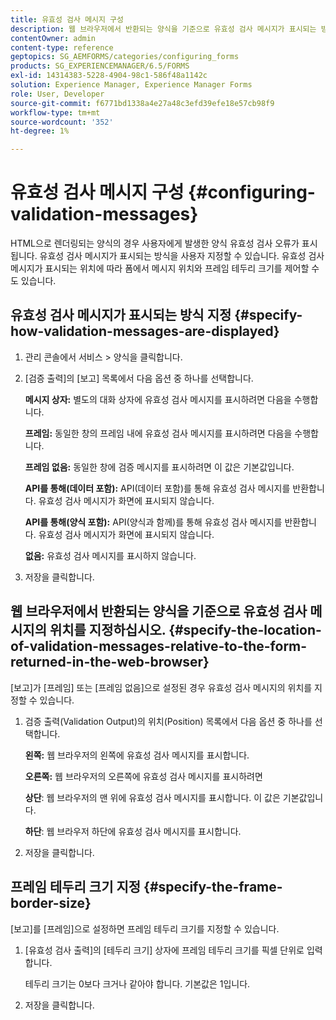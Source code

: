 ```yaml
---
title: 유효성 검사 메시지 구성
description: 웹 브라우저에서 반환되는 양식을 기준으로 유효성 검사 메시지가 표시되는 방식과 위치를 지정하는 방법을 알아봅니다.
contentOwner: admin
content-type: reference
geptopics: SG_AEMFORMS/categories/configuring_forms
products: SG_EXPERIENCEMANAGER/6.5/FORMS
exl-id: 14314383-5228-4904-98c1-586f48a1142c
solution: Experience Manager, Experience Manager Forms
role: User, Developer
source-git-commit: f6771bd1338a4e27a48c3efd39efe18e57cb98f9
workflow-type: tm+mt
source-wordcount: '352'
ht-degree: 1%

---
```


# 유효성 검사 메시지 구성 {#configuring-validation-messages}

HTML으로 렌더링되는 양식의 경우 사용자에게 발생한 양식 유효성 검사 오류가 표시됩니다. 유효성 검사 메시지가 표시되는 방식을 사용자 지정할 수 있습니다. 유효성 검사 메시지가 표시되는 위치에 따라 폼에서 메시지 위치와 프레임 테두리 크기를 제어할 수도 있습니다.

## 유효성 검사 메시지가 표시되는 방식 지정 {#specify-how-validation-messages-are-displayed}

1. 관리 콘솔에서 서비스 > 양식을 클릭합니다.
1. [검증 출력]의 [보고] 목록에서 다음 옵션 중 하나를 선택합니다.

   **메시지 상자:** 별도의 대화 상자에 유효성 검사 메시지를 표시하려면 다음을 수행합니다.

   **프레임:** 동일한 창의 프레임 내에 유효성 검사 메시지를 표시하려면 다음을 수행합니다.

   **프레임 없음:** 동일한 창에 검증 메시지를 표시하려면 이 값은 기본값입니다.

   **API를 통해(데이터 포함):** API(데이터 포함)를 통해 유효성 검사 메시지를 반환합니다. 유효성 검사 메시지가 화면에 표시되지 않습니다.

   **API를 통해(양식 포함):** API(양식과 함께)를 통해 유효성 검사 메시지를 반환합니다. 유효성 검사 메시지가 화면에 표시되지 않습니다.

   **없음:** 유효성 검사 메시지를 표시하지 않습니다.

1. 저장을 클릭합니다.

## 웹 브라우저에서 반환되는 양식을 기준으로 유효성 검사 메시지의 위치를 지정하십시오. {#specify-the-location-of-validation-messages-relative-to-the-form-returned-in-the-web-browser}

[보고]가 [프레임] 또는 [프레임 없음]으로 설정된 경우 유효성 검사 메시지의 위치를 지정할 수 있습니다.

1. 검증 출력(Validation Output)의 위치(Position) 목록에서 다음 옵션 중 하나를 선택합니다.

   **왼쪽:** 웹 브라우저의 왼쪽에 유효성 검사 메시지를 표시합니다.

   **오른쪽:** 웹 브라우저의 오른쪽에 유효성 검사 메시지를 표시하려면

   **상단**: 웹 브라우저의 맨 위에 유효성 검사 메시지를 표시합니다. 이 값은 기본값입니다.

   **하단**: 웹 브라우저 하단에 유효성 검사 메시지를 표시합니다.

1. 저장을 클릭합니다.

## 프레임 테두리 크기 지정 {#specify-the-frame-border-size}

[보고]를 [프레임]으로 설정하면 프레임 테두리 크기를 지정할 수 있습니다.

1. [유효성 검사 출력]의 [테두리 크기] 상자에 프레임 테두리 크기를 픽셀 단위로 입력합니다.

   테두리 크기는 0보다 크거나 같아야 합니다. 기본값은 1입니다.

1. 저장을 클릭합니다.

